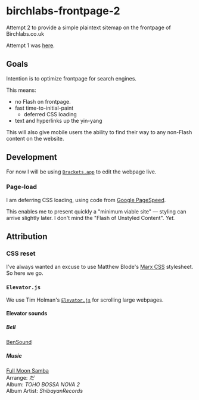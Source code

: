 # birchlabs-frontpage-2
Attempt 2 to provide a simple plaintext sitemap on the frontpage of Birchlabs.co.uk

Attempt 1 was [here](https://github.com/Birch-san/birchlabs-frontpage).

## Goals

Intention is to optimize frontpage for search engines.

This means:
- no Flash on frontpage.
- fast time-to-initial-paint
  - deferred CSS loading
- text and hyperlinks up the yin-yang

This will also give mobile users the ability to find their way to any non-Flash content on the website.

## Development

For now I will be using [`Brackets.app`](http://brackets.io/) to edit the webpage live.

### Page-load

I am deferring CSS loading, using code from [Google PageSpeed](https://developers.google.com/speed/docs/insights/OptimizeCSSDelivery#example).

This enables me to present quickly a "minimum viable site" — styling can arrive slightly later. I don't mind the "Flash of Unstyled Content". _Yet._

## Attribution

### CSS reset
I've always wanted an excuse to use Matthew Blode's [Marx CSS](https://github.com/mblode/marx) stylesheet. So here we go.

### `Elevator.js`
We use Tim Holman's [`Elevator.js`](https://github.com/tholman/elevator.js) for scrolling large webpages.

#### Elevator sounds

##### Bell
[BenSound](http://www.bensound.com/)

##### Music
[Full Moon Samba](http://homepage3.nifty.com/shibayan/stal1301/)  
Arrange: _だ_  
Album: _TOHO BOSSA NOVA 2_  
Album Artist: _ShibayanRecords_  